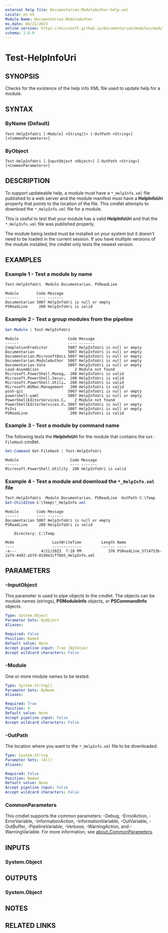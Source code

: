 ```yaml
---
external help file: Documentarian.ModuleAuthor-help.xml
Locale: en-US
Module Name: Documentarian.ModuleAuthor
ms.date: 04/21/2023
online version: https://microsoft.github.io/Documentarian/modules/moduleauthor/reference/cmdlets/test-helpinfouri
schema: 2.0.0
---
```

# Test-HelpInfoUri

## SYNOPSIS
Checks for the existence of the help info XML file used to update help for a module.

## SYNTAX

### ByName (Default)

```
Test-HelpInfoUri [-Module] <String[]> [-OutPath <String>] [<CommonParameters>]
```

### ByObject

```
Test-HelpInfoUri [-InputObject <Object>] [-OutPath <String>] [<CommonParameters>]
```

## DESCRIPTION

To support updateable help, a module must have a `*_HelpInfo.xml` file published to a web server
and the module manifest must have a **HelpInfoUri** property that points to the location of the
file. This cmdlet attempts to download the `*_HelpInfo.xml` file for a module.

This is useful to test that your module has a valid **HelpInfoUri** and that the `*_HelpInfo.xml`
file was published properly.

The module being tested must be installed on your system but it doesn't need to be loaded in the
current session. If you have multiple versions of the module installed, the cmdlet only tests the
newest version.

## EXAMPLES

### Example 1 - Test a module by name

```powershell
Test-HelpInfoUri -Module Documentarian, PSReadLine
```

```Output
Module        Code Message
------        ---- -------
Documentarian 5007 HelpInfoUri is null or empty
PSReadLine     200 HelpInfoUri is valid
```

### Example 2 - Test a group modules from the pipeline

```powershell
Get-Module | Test-HelpInfoUri
```

```Output
Module                      Code Message
------                      ---- -------
CompletionPredictor         5007 HelpInfoUri is null or empty
Documentarian               5007 HelpInfoUri is null or empty
Documentarian.MicrosoftDocs 5007 HelpInfoUri is null or empty
Documentarian.ModuleAuthor  5007 HelpInfoUri is null or empty
Documentarian.Vale          5007 HelpInfoUri is null or empty
Load-Assemblies                2 Module not found
Microsoft.PowerShell.Manag…  200 HelpInfoUri is valid
Microsoft.PowerShell.Secur…  200 HelpInfoUri is valid
Microsoft.PowerShell.Utili…  200 HelpInfoUri is valid
Microsoft.WSMan.Management   200 HelpInfoUri is valid
posh-git                    5007 HelpInfoUri is null or empty
powershell-yaml             5007 HelpInfoUri is null or empty
PowerShellEditorServices.C…    2 Module not found
PowerShellEditorServices.V… 5007 HelpInfoUri is null or empty
PsIni                       5007 HelpInfoUri is null or empty
PSReadLine                   200 HelpInfoUri is valid
```

### Example 3 - Test a module by command name

The following tests the **HelpInfoUri** for the module that contains the `Get-FileHash` cmdlet.

```powershell
Get-Command Get-FileHash | Test-HelpInfoUri
```

```Output
Module                       Code Message
------                       ---- -------
Microsoft.PowerShell.Utility  200 HelpInfoUri is valid
```

### Example 4 - Test a module and download the `*_HelpInfo.xml` file

```powershell
Test-HelpInfoUri -Module Documentarian, PSReadLine -OutPath C:\Temp
Get-ChildItem C:\Temp\*_HelpInfo.xml
```

```Output
Module        Code Message
------        ---- -------
Documentarian 5007 HelpInfoUri is null or empty
PSReadLine     200 HelpInfoUri is valid

    Directory: C:\Temp

Mode                 LastWriteTime         Length Name
----                 -------------         ------ ----
-a---           4/21/2023  7:10 PM            378 PSReadLine_5714753b-2afd-4492-a5fd-01d9e2cff8b5_HelpInfo.xml
```

## PARAMETERS

### -InputObject

This parameter is used to pipe objects to the cmdlet. The objects can be module names (strings),
**PSModuleInfo** objects, or **PSCommandInfo** objects.

```yaml
Type: System.Object
Parameter Sets: ByObject
Aliases:

Required: False
Position: Named
Default value: None
Accept pipeline input: True (ByValue)
Accept wildcard characters: False
```

### -Module

One or more module names to be tested.

```yaml
Type: System.String[]
Parameter Sets: ByName
Aliases:

Required: True
Position: 0
Default value: None
Accept pipeline input: False
Accept wildcard characters: False
```

### -OutPath

The location where you want to the `*_HelpInfo.xml` file to be downloaded.

```yaml
Type: System.String
Parameter Sets: (All)
Aliases:

Required: False
Position: Named
Default value: None
Accept pipeline input: False
Accept wildcard characters: False
```

### CommonParameters

This cmdlet supports the common parameters: -Debug, -ErrorAction, -ErrorVariable,
-InformationAction, -InformationVariable, -OutVariable, -OutBuffer, -PipelineVariable, -Verbose,
-WarningAction, and -WarningVariable. For more information, see
[about_CommonParameters](http://go.microsoft.com/fwlink/?LinkID=113216).

## INPUTS

### System.Object

## OUTPUTS

### System.Object

## NOTES

## RELATED LINKS
